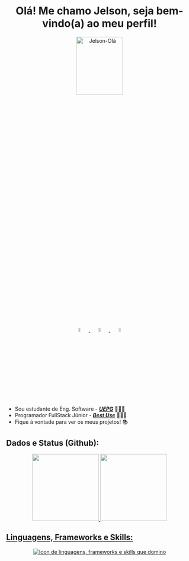 <h1 align="center">Olá! Me chamo Jelson, seja bem-vindo(a) ao meu perfil!</h1>

<section align="center">
  <img  alt="Jelson-Olá" height="20%" width="50%" src="https://media.discordapp.net/attachments/881675315439611924/882758897700569098/Webp.net-gifmaker.gif?width=453&height=453">
  <br>
 <div>
    <a href="https://www.linkedin.com/in/jelson-rodrigues-53333a229?utm_source=share&utm_campaign=share_via&utm_content=profile&utm_medium=ios_app" target="_blank">
      <img alt="Icon para LinkedIn" height="5%" width="10%" src="https://img.shields.io/badge/LinkedIn-0077B5?style=for-the-badge&logo=linkedin&logoColor=white">
    </a>
    <a href="https://jelson-dev.vercel.app" target="_blank">
      <img alt="Icon para meu website" height="5%" width="10%" src="https://img.shields.io/badge/website-000000?style=for-the-badge&logo=About.me&logoColor=white">
    </a>
    <a href="https://www.instagram.com/rodrigues_jelsonjr" target="_blank">
      <img alt="Icon para meu instagram" height="5%" width="10%" src="https://img.shields.io/badge/Instagram-E4405F?style=for-the-badge&logo=instagram&logoColor=white">
    </a>
  </div>
</section>

  - Sou estudante de Eng. Software - [**_UEPG_**](https://www.uepg.br/) 🧑🏽‍🎓
  - Programador FullStack Júnior - [**_Best Use_**](https://www.bestuse.com.br) 👨🏻‍💻
  - Fique à vontade para ver os meus projetos! 📚

## Dados e Status (Github):
<div align="center">
  <a href="https://github.com/JelsonJr">
  <img height="180em" src="https://github-readme-stats.vercel.app/api?username=JelsonJr&show_icons=true&theme=dracula&include_all_commits=true&count_private=true"/>
  <img height="180em" src="https://github-readme-stats.vercel.app/api/top-langs/?username=JelsonJr&layout=compact&langs_count=7&theme=dracula"/>
</div>

## Linguagens, Frameworks e Skills:
<p align="center">
  <a href="https://jelson-dev.vercel.app" target="_blank">
    <img src="https://skillicons.dev/icons?i=java,kotlin,maven,spring,c,cpp,js,ts,nodejs,react,vue,nginx,git,github,docker,linux,mongodb,mysql&perline=6" alt="Icon de linguagens, frameworks e skills que domino" />
  </a>
</p>
